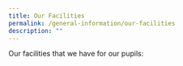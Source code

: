 ```yaml
---
title: Our Facilities
permalink: /general-information/our-facilities
description: ""
---
```

Our facilities that we have for our pupils:

